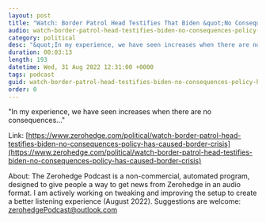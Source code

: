 ```yaml
---
layout: post
title: "Watch: Border Patrol Head Testifies That Biden &quot;No Consequences&quot; Policy Has Caused Border Crisis"
audio: watch-border-patrol-head-testifies-biden-no-consequences-policy-has-caused-border-crisis-0
category: political
desc: "&quot;In my experience, we have seen increases when there are no consequences...&quot;"
duration: 00:03:13
length: 193
datetime: Wed, 31 Aug 2022 12:31:00 +0000
tags: podcast
guid: watch-border-patrol-head-testifies-biden-no-consequences-policy-has-caused-border-crisis-0
order: 0
---
```

&quot;In my experience, we have seen increases when there are no consequences...&quot;

Link: [https://www.zerohedge.com/political/watch-border-patrol-head-testifies-biden-no-consequences-policy-has-caused-border-crisis](https://www.zerohedge.com/political/watch-border-patrol-head-testifies-biden-no-consequences-policy-has-caused-border-crisis)

About: The Zerohedge Podcast is a non-commercial, automated program, designed to give people a way to get news from Zerohedge in an audio format.  I am actively working on tweaking and improving the setup to create a better listening experience (August 2022).  Suggestions are welcome: [zerohedgePodcast@outlook.com](mailto:zerohedgePodcast@outlook.com)